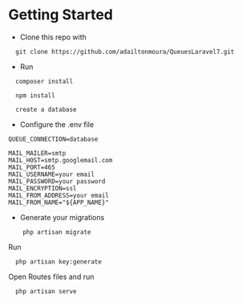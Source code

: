 # Getting Started

*  Clone this repo with
```
  git clone https://github.com/adailtonmoura/QueuesLaravel7.git
```
* Run 
```
  composer install
```

```
  npm install
```

```
  create a database
```

* Configure the .env file
```
QUEUE_CONNECTION=database

MAIL_MAILER=smtp
MAIL_HOST=smtp.googlemail.com
MAIL_PORT=465
MAIL_USERNAME=your email
MAIL_PASSWORD=your password
MAIL_ENCRYPTION=ssl
MAIL_FROM_ADDRESS=your email
MAIL_FROM_NAME="${APP_NAME}"
```

* Generate your migrations
```
    php artisan migrate
```

Run
```
  php artisan key:generate
```

Open Routes files and run 
```
  php artisan serve
```

